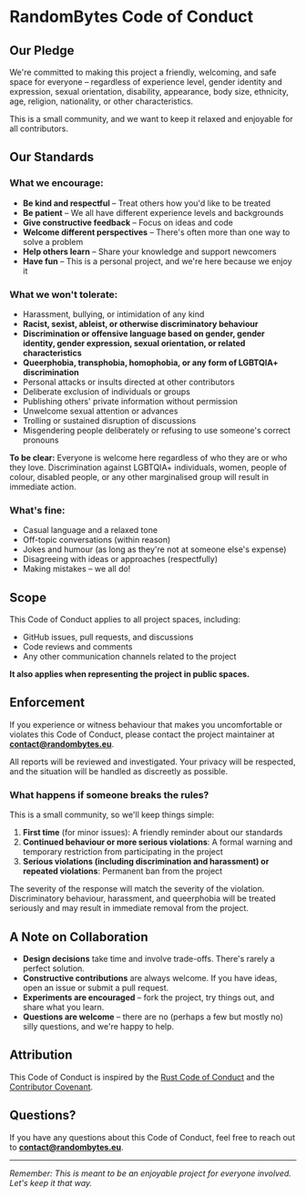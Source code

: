 # RandomBytes Code of Conduct

## Our Pledge

We're committed to making this project a friendly, welcoming, and safe space for everyone – regardless of experience level, gender identity and expression, sexual orientation, disability, appearance, body size, ethnicity, age, religion, nationality, or other characteristics.

This is a small community, and we want to keep it relaxed and enjoyable for all contributors.

## Our Standards

### What we encourage:

* **Be kind and respectful** – Treat others how you'd like to be treated
* **Be patient** – We all have different experience levels and backgrounds
* **Give constructive feedback** – Focus on ideas and code
* **Welcome different perspectives** – There's often more than one way to solve a problem
* **Help others learn** – Share your knowledge and support newcomers
* **Have fun** – This is a personal project, and we're here because we enjoy it

### What we won't tolerate:

* Harassment, bullying, or intimidation of any kind
* **Racist, sexist, ableist, or otherwise discriminatory behaviour**
* **Discrimination or offensive language based on gender, gender identity, gender expression, sexual orientation, or related characteristics**
* **Queerphobia, transphobia, homophobia, or any form of LGBTQIA+ discrimination**
* Personal attacks or insults directed at other contributors
* Deliberate exclusion of individuals or groups
* Publishing others' private information without permission
* Unwelcome sexual attention or advances
* Trolling or sustained disruption of discussions
* Misgendering people deliberately or refusing to use someone's correct pronouns

**To be clear:** Everyone is welcome here regardless of who they are or who they love. Discrimination against LGBTQIA+ individuals, women, people of colour, disabled people, or any other marginalised group will result in immediate action.

### What's fine:

* Casual language and a relaxed tone
* Off-topic conversations (within reason)
* Jokes and humour (as long as they're not at someone else's expense)
* Disagreeing with ideas or approaches (respectfully)
* Making mistakes – we all do!

## Scope

This Code of Conduct applies to all project spaces, including:
* GitHub issues, pull requests, and discussions
* Code reviews and comments
* Any other communication channels related to the project

**It also applies when representing the project in public spaces.**

## Enforcement

If you experience or witness behaviour that makes you uncomfortable or violates this Code of Conduct, please contact the project maintainer at **contact@randombytes.eu**.

All reports will be reviewed and investigated. Your privacy will be respected, and the situation will be handled as discreetly as possible.

### What happens if someone breaks the rules?

This is a small community, so we'll keep things simple:

1. **First time** (for minor issues): A friendly reminder about our standards
2. **Continued behaviour or more serious violations**: A formal warning and temporary restriction from participating in the project
3. **Serious violations (including discrimination and harassment) or repeated violations**: Permanent ban from the project

The severity of the response will match the severity of the violation. Discriminatory behaviour, harassment, and queerphobia will be treated seriously and may result in immediate removal from the project.

## A Note on Collaboration

* **Design decisions** take time and involve trade-offs. There's rarely a perfect solution.
* **Constructive contributions** are always welcome. If you have ideas, open an issue or submit a pull request.
* **Experiments are encouraged** – fork the project, try things out, and share what you learn.
* **Questions are welcome** – there are no (perhaps a few but mostly no) silly questions, and we're happy to help.

## Attribution

This Code of Conduct is inspired by the [Rust Code of Conduct](https://www.rust-lang.org/policies/code-of-conduct) and the [Contributor Covenant](https://www.contributor-covenant.org).

## Questions?

If you have any questions about this Code of Conduct, feel free to reach out to **contact@randombytes.eu**.

---

*Remember: This is meant to be an enjoyable project for everyone involved. Let's keep it that way.*
